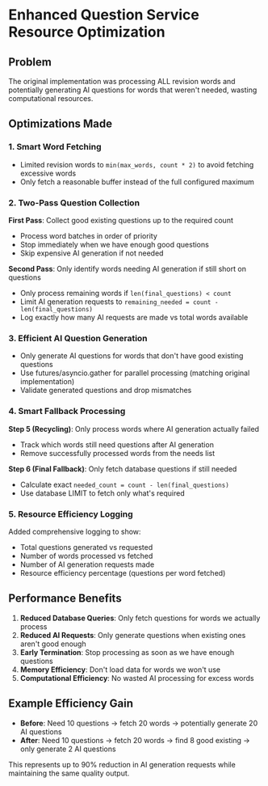 # Enhanced Question Service Resource Optimization

## Problem
The original implementation was processing ALL revision words and potentially generating AI questions for words that weren't needed, wasting computational resources.

## Optimizations Made

### 1. Smart Word Fetching
- Limited revision words to `min(max_words, count * 2)` to avoid fetching excessive words
- Only fetch a reasonable buffer instead of the full configured maximum

### 2. Two-Pass Question Collection
**First Pass**: Collect good existing questions up to the required count
- Process word batches in order of priority
- Stop immediately when we have enough good questions
- Skip expensive AI generation if not needed

**Second Pass**: Only identify words needing AI generation if still short on questions
- Only process remaining words if `len(final_questions) < count`
- Limit AI generation requests to `remaining_needed = count - len(final_questions)`
- Log exactly how many AI requests are made vs total words available

### 3. Efficient AI Question Generation
- Only generate AI questions for words that don't have good existing questions
- Use futures/asyncio.gather for parallel processing (matching original implementation)
- Validate generated questions and drop mismatches

### 4. Smart Fallback Processing
**Step 5 (Recycling)**: Only process words where AI generation actually failed
- Track which words still need questions after AI generation
- Remove successfully processed words from the needs list

**Step 6 (Final Fallback)**: Only fetch database questions if still needed
- Calculate exact `needed_count = count - len(final_questions)`
- Use database LIMIT to fetch only what's required

### 5. Resource Efficiency Logging
Added comprehensive logging to show:
- Total questions generated vs requested
- Number of words processed vs fetched  
- Number of AI generation requests made
- Resource efficiency percentage (questions per word fetched)

## Performance Benefits
1. **Reduced Database Queries**: Only fetch questions for words we actually process
2. **Reduced AI Requests**: Only generate questions when existing ones aren't good enough
3. **Early Termination**: Stop processing as soon as we have enough questions
4. **Memory Efficiency**: Don't load data for words we won't use
5. **Computational Efficiency**: No wasted AI processing for excess words

## Example Efficiency Gain
- **Before**: Need 10 questions → fetch 20 words → potentially generate 20 AI questions
- **After**: Need 10 questions → fetch 20 words → find 8 good existing → only generate 2 AI questions

This represents up to 90% reduction in AI generation requests while maintaining the same quality output.
